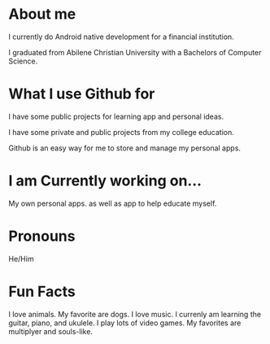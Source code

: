 # About me
I currently do Android native development for a financial institution.

I graduated from Abilene Christian University with a Bachelors of Computer Science.

# What I use Github for
I have some public projects for learning app and personal ideas.

I have some private and public projects from my college education.

Github is an easy way for me to store and manage my personal apps.

# I am Currently working on...
My own personal apps.
as well as app to help educate myself.

# Pronouns
He/Him

# Fun Facts
I love animals. My favorite are dogs.
I love music. I currenly am learning the guitar, piano, and ukulele.
I play lots of video games. My favorites are multiplyer and souls-like.


<!--
**AdamMGarcia/AdamMGarcia** is a ✨ _special_ ✨ repository because its `README.md` (this file) appears on your GitHub profile.

Here are some ideas to get you started:

- 🔭 I’m currently working on ...
- 🌱 I’m currently learning ...
- 👯 I’m looking to collaborate on ...
- 🤔 I’m looking for help with ...
- 💬 Ask me about ...
- 📫 How to reach me: ...
- 😄 Pronouns: ...
- ⚡ Fun fact: ...
-->
